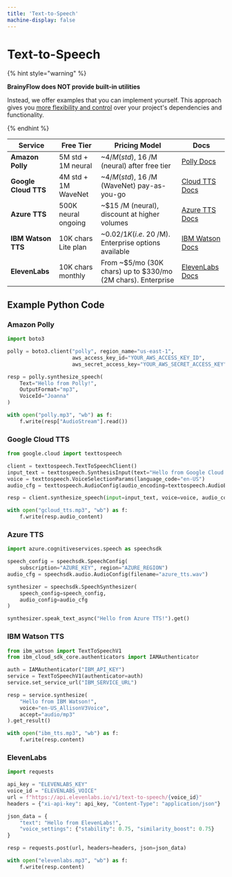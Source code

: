 ```yaml
---
title: 'Text-to-Speech'
machine-display: false
---
```


# Text-to-Speech

{% hint style="warning" %}

**BrainyFlow does NOT provide built-in utilities**

Instead, we offer examples that you can implement yourself. This approach gives you [more flexibility and control](./index.md#why-not-built-in) over your project's dependencies and functionality.

{% endhint %}

| **Service**          | **Free Tier**       | **Pricing Model**                                            | **Docs**                                                                                  |
| -------------------- | ------------------- | ------------------------------------------------------------ | ----------------------------------------------------------------------------------------- |
| **Amazon Polly**     | 5M std + 1M neural  | ~$4 /M (std), ~$16 /M (neural) after free tier               | [Polly Docs](https://aws.amazon.com/polly/)                                               |
| **Google Cloud TTS** | 4M std + 1M WaveNet | ~$4 /M (std), ~$16 /M (WaveNet) pay-as-you-go                | [Cloud TTS Docs](https://cloud.google.com/text-to-speech)                                 |
| **Azure TTS**        | 500K neural ongoing | ~$15 /M (neural), discount at higher volumes                 | [Azure TTS Docs](https://azure.microsoft.com/products/cognitive-services/text-to-speech/) |
| **IBM Watson TTS**   | 10K chars Lite plan | ~$0.02 /1K (i.e. ~$20 /M). Enterprise options available      | [IBM Watson Docs](https://www.ibm.com/cloud/watson-text-to-speech)                        |
| **ElevenLabs**       | 10K chars monthly   | From ~$5/mo (30K chars) up to $330/mo (2M chars). Enterprise | [ElevenLabs Docs](https://elevenlabs.io)                                                  |

## Example Python Code

### Amazon Polly

```python
import boto3

polly = boto3.client("polly", region_name="us-east-1",
                     aws_access_key_id="YOUR_AWS_ACCESS_KEY_ID",
                     aws_secret_access_key="YOUR_AWS_SECRET_ACCESS_KEY")

resp = polly.synthesize_speech(
    Text="Hello from Polly!",
    OutputFormat="mp3",
    VoiceId="Joanna"
)

with open("polly.mp3", "wb") as f:
    f.write(resp["AudioStream"].read())
```

### Google Cloud TTS

```python
from google.cloud import texttospeech

client = texttospeech.TextToSpeechClient()
input_text = texttospeech.SynthesisInput(text="Hello from Google Cloud TTS!")
voice = texttospeech.VoiceSelectionParams(language_code="en-US")
audio_cfg = texttospeech.AudioConfig(audio_encoding=texttospeech.AudioEncoding.MP3)

resp = client.synthesize_speech(input=input_text, voice=voice, audio_config=audio_cfg)

with open("gcloud_tts.mp3", "wb") as f:
    f.write(resp.audio_content)
```

### Azure TTS

```python
import azure.cognitiveservices.speech as speechsdk

speech_config = speechsdk.SpeechConfig(
    subscription="AZURE_KEY", region="AZURE_REGION")
audio_cfg = speechsdk.audio.AudioConfig(filename="azure_tts.wav")

synthesizer = speechsdk.SpeechSynthesizer(
    speech_config=speech_config,
    audio_config=audio_cfg
)

synthesizer.speak_text_async("Hello from Azure TTS!").get()
```

### IBM Watson TTS

```python
from ibm_watson import TextToSpeechV1
from ibm_cloud_sdk_core.authenticators import IAMAuthenticator

auth = IAMAuthenticator("IBM_API_KEY")
service = TextToSpeechV1(authenticator=auth)
service.set_service_url("IBM_SERVICE_URL")

resp = service.synthesize(
    "Hello from IBM Watson!",
    voice="en-US_AllisonV3Voice",
    accept="audio/mp3"
).get_result()

with open("ibm_tts.mp3", "wb") as f:
    f.write(resp.content)
```

### ElevenLabs

```python
import requests

api_key = "ELEVENLABS_KEY"
voice_id = "ELEVENLABS_VOICE"
url = f"https://api.elevenlabs.io/v1/text-to-speech/{voice_id}"
headers = {"xi-api-key": api_key, "Content-Type": "application/json"}

json_data = {
    "text": "Hello from ElevenLabs!",
    "voice_settings": {"stability": 0.75, "similarity_boost": 0.75}
}

resp = requests.post(url, headers=headers, json=json_data)

with open("elevenlabs.mp3", "wb") as f:
    f.write(resp.content)
```
